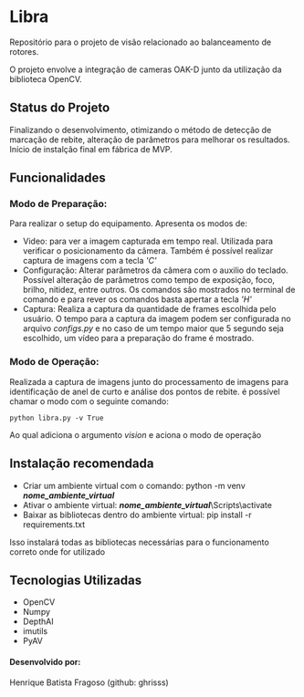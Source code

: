 # Libra

Repositório para o projeto de visão relacionado ao balanceamento de rotores.

O projeto envolve a integração de cameras OAK-D junto da utilização da biblioteca OpenCV.

## Status do Projeto

Finalizando o desenvolvimento, otimizando o método de detecção de marcação de rebite, alteração de parâmetros para melhorar os resultados. Início de instalção final em fábrica de MVP.

## Funcionalidades 

### Modo de Preparação:
Para realizar o setup do equipamento. Apresenta os modos de:
* Video: para ver a imagem capturada em tempo real. Utilizada para verificar o posicionamento da câmera. Também é possível realizar captura de imagens com a tecla _'C'_
* Configuração: Alterar parâmetros da câmera com o auxilio do teclado. Possível alteração de parâmetros como tempo de exposição, foco, brilho, nitidez, entre outros. Os comandos são mostrados no terminal de comando e para rever os comandos basta apertar a tecla _'H'_
* Captura: Realiza a captura da quantidade de frames escolhida pelo usuário. O tempo para a captura da imagem podem ser configurada no arquivo _configs.py_ e no caso de um tempo maior que 5 segundo seja escolhido, um vídeo para a preparação do frame é mostrado.

### Modo de Operação:
Realizada a captura de imagens junto do processamento de imagens para identificação de anel de curto e análise dos pontos de rebite. é possível chamar o modo com o seguinte comando:

    python libra.py -v True

Ao qual adiciona o argumento _vision_ e aciona o modo de operação


## Instalação recomendada

* Criar um ambiente virtual com o comando: python -m venv **_nome_ambiente_virtual_**
* Ativar o ambiente virtual: **_nome_ambiente_virtual_**\Scripts\activate
* Baixar as bibliotecas dentro do ambiente virtual: pip install -r requirements.txt


Isso instalará todas as bibliotecas necessárias para o funcionamento correto onde for utilizado

## Tecnologias Utilizadas
* OpenCV 
* Numpy
* DepthAI
* imutils
* PyAV

#### Desenvolvido por:
Henrique Batista Fragoso (github: ghrisss)